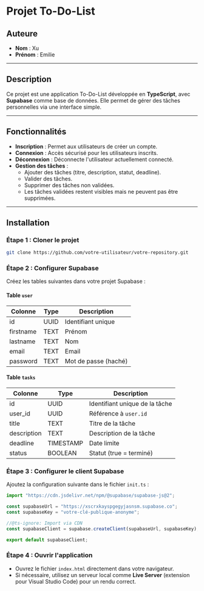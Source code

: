 # Projet To-Do-List

## Auteure

- **Nom** : Xu
- **Prénom** : Emilie

---

## Description

Ce projet est une application To-Do-List développée en **TypeScript**, avec **Supabase** comme base de données. Elle permet de gérer des tâches personnelles via une interface simple.

---

## Fonctionnalités

- **Inscription** : Permet aux utilisateurs de créer un compte.
- **Connexion** : Accès sécurisé pour les utilisateurs inscrits.
- **Déconnexion** : Déconnecte l'utilisateur actuellement connecté.
- **Gestion des tâches** :
  - Ajouter des tâches (titre, description, statut, deadline).
  - Valider des tâches.
  - Supprimer des tâches non validées.
  - Les tâches validées restent visibles mais ne peuvent pas être supprimées.

---

## Installation

### Étape 1 : Cloner le projet

```bash
git clone https://github.com/votre-utilisateur/votre-repository.git
```

### Étape 2 : Configurer Supabase

Créez les tables suivantes dans votre projet Supabase :

#### Table `user`

| Colonne   | Type | Description          |
| --------- | ---- | -------------------- |
| id        | UUID | Identifiant unique   |
| firstname | TEXT | Prénom               |
| lastname  | TEXT | Nom                  |
| email     | TEXT | Email                |
| password  | TEXT | Mot de passe (haché) |

#### Table `tasks`

| Colonne     | Type      | Description                    |
| ----------- | --------- | ------------------------------ |
| id          | UUID      | Identifiant unique de la tâche |
| user_id     | UUID      | Référence à `user.id`          |
| title       | TEXT      | Titre de la tâche              |
| description | TEXT      | Description de la tâche        |
| deadline    | TIMESTAMP | Date limite                    |
| status      | BOOLEAN   | Statut (true = terminé)        |

### Étape 3 : Configurer le client Supabase

Ajoutez la configuration suivante dans le fichier `init.ts` :

```typescript
import "https://cdn.jsdelivr.net/npm/@supabase/supabase-js@2";

const supabaseUrl = "https://xscrxkayspgegyjasnsm.supabase.co";
const supabaseKey = "votre-clé-publique-anonyme";

//@ts-ignore: Import via CDN
const supabaseClient = supabase.createClient(supabaseUrl, supabaseKey);

export default supabaseClient;
```
### Étape 4 : Ouvrir l'application

- Ouvrez le fichier `index.html` directement dans votre navigateur.
- Si nécessaire, utilisez un serveur local comme **Live Server** (extension pour Visual Studio Code) pour un rendu correct.